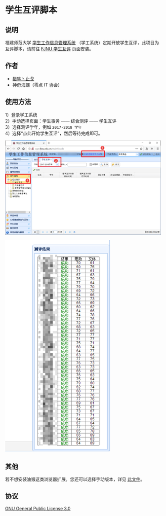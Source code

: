 # 学生互评脚本

## 说明

福建师范大学 [学生工作信息管理系统](http://xgxt.fjnu.edu.cn) （学工系统）定期开放学生互评，此项目为互评脚本，请前往 [FJNU 学生互评](https://greasyfork.org/en/scripts/20333) 页面安装。  

## 作者

 - [猎隼丶止戈](https://greasyfork.org/en/scripts/20333)  
 - 神奇海螺（零点 IT 协会）  
 
## 使用方法  

1）登录学工系统  
2）手动选择页面：学生事务 —— 综合测评 —— 学生互评    
3）选择测评学年，例如 `2017-2018 学年`   
4）选择“点此开始学生互评”，然后等待完成即可。  

![截图](fjnuXgxtStudentComprehensiveEvaluation.png)

![结果](result.png)

## 其他  

若不想安装油猴这类浏览器扩展，您还可以选择手动版本，详见 [此文件](other.txt)。

## 协议

[GNU General Public License 3.0](https://www.gnu.org/licenses/gpl-3.0.en.html)
